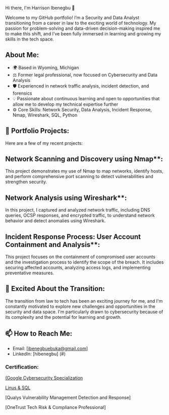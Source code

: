 Hi there, I'm Harrison Ibenegbu 👋

Welcome to my GitHub portfolio! I’m a Security and Data Analyst transitioning from a career in law to the exciting world of technology. My passion for problem-solving and data-driven decision-making inspired me to make this shift, and I’ve been fully immersed in learning and growing my skills in the tech space.

## About Me:

- 🌍 Based in Wyoming, Michigan
- ⚖️ Former legal professional, now focused on Cybersecurity and Data Analysis
- 🛡️ Experienced in network traffic analysis, incident detection, and forensics
- 💡 Passionate about continuous learning and open to opportunities that allow me to develop my technical expertise further
- ⚙️ Core Skills: Network Security, Data Analysis, Incident Response, Nmap, Wireshark, SQL, Python

## 🚀 Portfolio Projects:

Here are a few of my recent projects:


## Network Scanning and Discovery using Nmap**:
   This project demonstrates my use of Nmap to map networks, identify hosts, and perform comprehensive port scanning to detect vulnerabilities and strengthen security.


## Network Analysis using Wireshark**:
   In this project, I captured and analyzed network traffic, including DNS queries, OCSP responses, and encrypted traffic, to understand network behavior and detect anomalies using Wireshark.


## Incident Response Process: User Account Containment and Analysis**:
   This project focuses on the containment of compromised user accounts and the investigation process to identify the scope of the breach. 
   It includes securing affected accounts, analyzing access logs, and implementing preventative measures.

## 🚀 Excited About the Transition:

The transition from law to tech has been an exciting journey for me, and I'm constantly motivated to explore new challenges and opportunities in the security and data space. I'm particularly drawn to cybersecurity because of its complexity and the potential for learning and growth.

## 📫 How to Reach Me:

- Email: [ibenegbuebuka@gmail.com]
- LinkedIn: [hibenegbu] (#)

### Certification:
[(Google Cybersecurity Specialization](https://www.coursera.org/account/accomplishments/specialization/5RPDQ67NQJXF)

[Linus & SQL](https://www.coursera.org/account/accomplishments/records/TBAQEQJ6YKH3)

[Qualys Vulnerability Management Detection and Response]

[OneTrust Tech Risk & Compliance Professional]
    

